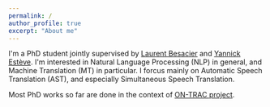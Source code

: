 ```yaml
---
permalink: /
author_profile: true
excerpt: "About me"
---
```


I'm a PhD student jointly supervised by [Laurent Besacier](http://lig-membres.imag.fr/besacier/) and [Yannick Estève](https://cv.archives-ouvertes.fr/yannick-esteve). I'm interested in Natural Language Processing (NLP) in general, and Machine Translation (MT) in particular. I forcus mainly on Automatic Speech Translation (AST), and especially Simultaneous Speech Translation.

Most PhD works so far are done in the context of [ON-TRAC project](https://on-trac.univ-avignon.fr/on-trac-consortium/).
